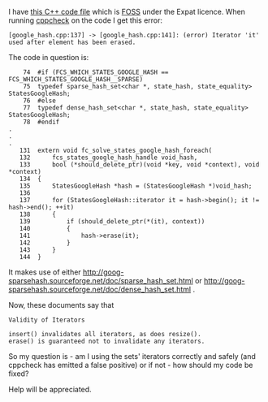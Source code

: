 I have [this C++ code file](https://github.com/shlomif/fc-solve/blob/9812d6688c576631653b2fdd25fa9affed870718/fc-solve/source/google_hash.cpp#L137)
which is [FOSS](https://en.wikipedia.org/wiki/Free_and_open-source_software)
under the Expat licence. When running [cppcheck](http://cppcheck.sourceforge.net/)
on the code I get this error:

`[google_hash.cpp:137] -> [google_hash.cpp:141]: (error) Iterator 'it' used after element has been erased.`

The code in question is:

```
    74	#if (FCS_WHICH_STATES_GOOGLE_HASH == FCS_WHICH_STATES_GOOGLE_HASH__SPARSE)
    75	typedef sparse_hash_set<char *, state_hash, state_equality> StatesGoogleHash;
    76	#else
    77	typedef dense_hash_set<char *, state_hash, state_equality> StatesGoogleHash;
    78	#endif
.
.
.
   131	extern void fc_solve_states_google_hash_foreach(
   132	    fcs_states_google_hash_handle void_hash,
   133	    bool (*should_delete_ptr)(void *key, void *context), void *context)
   134	{
   135	    StatesGoogleHash *hash = (StatesGoogleHash *)void_hash;
   136
   137	    for (StatesGoogleHash::iterator it = hash->begin(); it != hash->end(); ++it)
   138	    {
   139	        if (should_delete_ptr(*(it), context))
   140	        {
   141	            hash->erase(it);
   142	        }
   143	    }
   144	}
```

It makes use of either
http://goog-sparsehash.sourceforge.net/doc/sparse_hash_set.html
or http://goog-sparsehash.sourceforge.net/doc/dense_hash_set.html .

Now, these documents say that

```
Validity of Iterators

insert() invalidates all iterators, as does resize().
erase() is guaranteed not to invalidate any iterators.
```

So my question is - am I using the sets' iterators correctly and safely
(and cppcheck has emitted a false positive) or if not - how should my
code be fixed?

Help will be appreciated.
